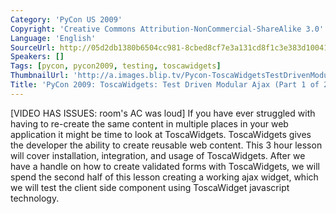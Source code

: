 ```yaml
---
Category: 'PyCon US 2009'
Copyright: 'Creative Commons Attribution-NonCommercial-ShareAlike 3.0'
Language: 'English'
SourceUrl: http://05d2db1380b6504cc981-8cbed8cf7e3a131cd8f1c3e383d10041.r93.cf2.rackcdn.com/pycon-us-2009/211_pycon-2009-toscawidgets-test-driven-modular-ajax-part-1-of-2.mp4
Speakers: []
Tags: [pycon, pycon2009, testing, toscawidgets]
ThumbnailUrl: 'http://a.images.blip.tv/Pycon-ToscaWidgetsTestDrivenModularAjaxPart001985-9.jpg'
Title: 'PyCon 2009: ToscaWidgets: Test Driven Modular Ajax (Part 1 of 2)'
---
```

  
[VIDEO HAS ISSUES: room's AC was loud] If you have ever struggled with having
to re-create the same content in multiple places in your web application it
might be time to look at ToscaWidgets. ToscaWidgets gives the developer the
ability to create reusable web content. This 3 hour lesson will cover
installation, integration, and usage of ToscaWidgets. After we have a handle
on how to create validated forms with ToscaWidgets, we will spend the second
half of this lesson creating a working ajax widget, which we will test the
client side component using ToscaWidget javascript technology.
